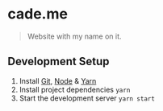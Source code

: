 # cade.me

> Website with my name on it.

## Development Setup

1. Install [Git](https://git-scm.com/book/en/v2/Getting-Started-Installing-Git),
   [Node](https://nodejs.org/en/download) &
   [Yarn](https://yarnpkg.com/lang/en/docs/install)
2. Install project dependencies `yarn`
3. Start the development server `yarn start`
